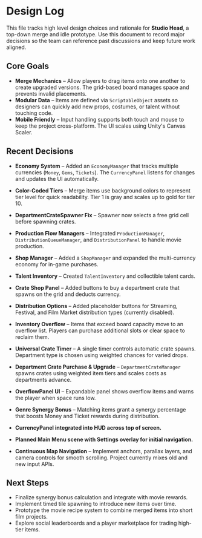 # Design Log

This file tracks high level design choices and rationale for **Studio Head**, a top-down merge and idle prototype. Use this document to record major decisions so the team can reference past discussions and keep future work aligned.

## Core Goals

- **Merge Mechanics** – Allow players to drag items onto one another to create upgraded versions. The grid-based board manages space and prevents invalid placements.
- **Modular Data** – Items are defined via `ScriptableObject` assets so designers can quickly add new props, costumes, or talent without touching code.
- **Mobile Friendly** – Input handling supports both touch and mouse to keep the project cross-platform. The UI scales using Unity's Canvas Scaler.

## Recent Decisions

- **Economy System** – Added an `EconomyManager` that tracks multiple currencies (`Money`, `Gems`, `Tickets`). The `CurrencyPanel` listens for changes and updates the UI automatically.
- **Color-Coded Tiers** – Merge items use background colors to represent tier level for quick readability. Tier 1 is gray and scales up to gold for tier 10.

- **DepartmentCrateSpawner Fix** – Spawner now selects a free grid cell before spawning crates.
- **Production Flow Managers** – Integrated `ProductionManager`, `DistributionQueueManager`, and `DistributionPanel` to handle movie production.
- **Shop Manager** – Added a `ShopManager` and expanded the multi-currency economy for in-game purchases.
- **Talent Inventory** – Created `TalentInventory` and collectible talent cards.
- **Crate Shop Panel** – Added buttons to buy a department crate that spawns on the grid and deducts currency.
- **Distribution Options** – Added placeholder buttons for Streaming, Festival, and Film Market distribution types (currently disabled).

- **Inventory Overflow** – Items that exceed board capacity move to an overflow list. Players can purchase additional slots or clear space to reclaim them.
- **Universal Crate Timer** – A single timer controls automatic crate spawns. Department type is chosen using weighted chances for varied drops.
- **Department Crate Purchase & Upgrade** – `DepartmentCrateManager` spawns crates using weighted item tiers and scales costs as departments advance.
- **OverflowPanel UI** – Expandable panel shows overflow items and warns the player when space runs low.
- **Genre Synergy Bonus** – Matching items grant a synergy percentage that boosts Money and Ticket rewards during distribution.
- **CurrencyPanel integrated into HUD across top of screen.**
- **Planned Main Menu scene with Settings overlay for initial navigation.**
- **Continuous Map Navigation** – Implement anchors, parallax layers, and camera controls for smooth scrolling. Project currently mixes old and new input APIs.

## Next Steps
- Finalize synergy bonus calculation and integrate with movie rewards.
- Implement timed tile spawning to introduce new items over time.
- Prototype the movie recipe system to combine merged items into short film projects.
- Explore social leaderboards and a player marketplace for trading high-tier items.

